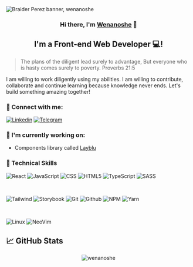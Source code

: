 <img src="https://github.com/wenanoshe/wenanoshe/assets/78445203/b26c437c-ecc2-46ef-9694-4b1bc01a3c7d" alt="Braider Perez banner, wenanoshe" >

<h3 align="center">
Hi there, I'm <a href="https://wenanoshe.vercel.app/" target="_blank" rel="noreferrer">Wenanoshe</a> 👋
</h3>
<h2 align="center">
I'm a Front-end Web Developer 💻!
</h2>

> The plans of the diligent lead surely to advantage,
> But everyone who is hasty comes surely to poverty.
> Proverbs 21:5

I am willing to work diligently using my abilities. I am willing to contribute, collaborate and continue learning because knowledge never ends. Let's build something amazing together!

### 🤝 Connect with me:
<a href="https://linkedin.com/in/braider-andrey-perez-perez-7b09a2205/"><img src="https://img.shields.io/badge/LinkedIn-0077B5?style=for-the-badge&logo=linkedin&logoColor=white" alt="Linkedin"></a>
<a href="https://t.me/wenanoshe"><img src="https://img.shields.io/badge/Telegram-2CA5E0?style=for-the-badge&logo=telegram&logoColor=white" alt="Telegram"></a>

### 🔭 I'm currently working on:
- Components library called [Layblu](https://github.com/wenanoshe/layblu)

### 💼 Technical Skills
![React](https://img.shields.io/badge/React-20232A?style=for-the-badge&logo=react&logoColor=149ECA)
![JavaScript](https://img.shields.io/badge/JavaScript-F7DF1E?style=for-the-badge&logo=javascript&logoColor=black)
![CSS](https://img.shields.io/badge/CSS3-1572B6?style=for-the-badge&logo=css3&logoColor=white)
![HTML5](https://img.shields.io/badge/HTML5-E34F26?style=for-the-badge&logo=html5&logoColor=white)
![TypeScript](https://img.shields.io/badge/TypeScript-007ACC?style=for-the-badge&logo=typescript&logoColor=white)
![SASS](https://img.shields.io/badge/Sass-CC6699?style=for-the-badge&logo=sass&logoColor=white)

<br>

![Tailwind](https://img.shields.io/badge/Tailwind_CSS-38B2AC?style=for-the-badge&logo=tailwind-css&logoColor=white)
![Storybook](https://img.shields.io/badge/Storybook-FF75A4?style=for-the-badge&logo=storybook&logoColor=white)
![Git](https://img.shields.io/badge/GIT-E44C30?style=for-the-badge&logo=git&logoColor=white)
![Github](https://img.shields.io/badge/GitHub-100000?style=for-the-badge&logo=github&logoColor=white)
![NPM](https://img.shields.io/badge/NPM-%23000000.svg?style=for-the-badge&logo=npm&logoColor=white)
![Yarn](https://img.shields.io/badge/yarn-%232C8EBB.svg?style=for-the-badge&logo=yarn&logoColor=white)

<br>

![Linux](https://img.shields.io/badge/Linux-FCC624?style=for-the-badge&logo=linux&logoColor=black)
![NeoVim](https://img.shields.io/badge/NeoVim-%2357A143.svg?&style=for-the-badge&logo=neovim&logoColor=white)

## 📈 GitHub Stats
<p align="center"> <img src="https://github-readme-stats.vercel.app/api?username=wenanoshe&show_icons=true&theme=github_dark" alt="wenanoshe" />
